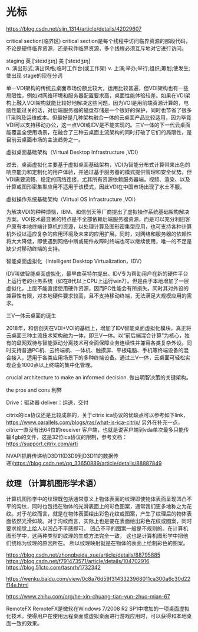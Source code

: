 # 光标


https://blog.csdn.net/sjin_1314/article/details/42029607



critical section(临界区)
critical section是每个线程中访问临界资源的那段代码，不论是硬件临界资源，还是软件临界资源，多个线程必须互斥地对它进行访问。

staging
英 [ˈsteɪdʒɪŋ]   美 [ˈsteɪdʒɪŋ]  
n.
演出形式;演出风格;临时工作台(或工作架)
v.
上演;举办;举行;组织;筹划;使发生;使出现
stage的现在分词



单一VDI架构的传统云桌面市场份额比较大，运用比较普遍，但VDI架构也有一些局限性，例如对网络环境和服务器配置要求高，桌面性能体验较差。如果在VDI架构上融入VOI架构就能比较好地解决这些问题，因为VOI是用前端资源计算的，电脑性能过关的话，对后端服务器的磁盘存储是一个很好的保护，同时也节省了很多IT采购及运维成本。但最好是几种架构融合一体的云桌面产品比较适用，因为毕竟VDI可以支持移动办公，这一点VOI或IDV是不能实现的。三V一体的下一代云桌面能覆盖全使用场景，在融合了三种云桌面主流架构的同时打破了它们的局限性，是目前云桌面市场的主流趋势之一。



虚拟桌面基础架构（Virtual Desktop Infrastructure ,VDI）

 

过去，桌面虚拟化主要基于虚拟桌面基础架构，VDI为智能分布式计算带来出色的响应能力和定制化的用户体验，并通过基于服务器的模式提供管理和安全优势。但VDI需要流畅、稳定的网络连接，尤其所有资源依赖服务器端，视频、渲染、以及计算或图形密集型应用不适用于该模式，因此VDI在中国市场出现了水土不服。

 

虚拟操作系统基础架构（Virtual OS Infrastructure ,VOI）

 

为解决VDI的种种烦恼，IBM、和信创天等厂商提出了虚拟操作系统基础架构解决方案。VOI技术最显著的特点是不全部依赖后端服务器资源，而是可以充分利旧客户原有本地终端计算机的资源，以处理计算及图形密集型应用，也可支持各种计算机外设以适应复杂的应用环境及未来的应用扩展。同时，对网络和服务器的依赖性将大大降低，即使遇到网络中断或硬件故障时终端也可以继续使用，唯一的不足是缺少对移动终端的支持。

 

智能桌面虚拟化（Intelligent Desktop Virtualization，IDV）

 

IDV叫做智能桌面虚拟化，最早由英特尔提出。IDV专为帮助用户在新的硬件平台上运行老的业务系统（如在8代以上CPU上运行win7）。但是由于本地增加了一层虚拟化，上层不能直接使用硬件资源，因而PC性能会有所损失。同时其对外设的兼容性有限，对本地硬件要求较高，且不支持移动终端，无法满足大规模应用的需求。

 

三V一体云桌面的诞生

 

2018年，和信创天在VDI+VOI的基础上，增加了IDV智能桌面虚拟化模块，真正将云桌面三种主流技术架构融为一体，即三V一体。以“前后端混合计算”为核心，独有的盘网双待与智能驱动分离技术可全面保障业务连续性并兼容各类复杂外设。同时支持普通PC机、云终端机、一体机、触摸屏、平板电脑、手机等终端设备的混合接入，适用于各类应用场景下的多种终端设备。通过三V一体，云桌面可轻松实现企业1000点以上终端的集中化管理。



crucial architecture to make an informed decision.
做出明智决策的关键架构。

the pros and cons
利弊

Drive：驱动器
deliver：运送，交付

citrix的ica协议还是比较成熟的，关于citrix ica协议的优缺点可以参考如下link，https://www.parallels.com/blogs/ras/what-is-ica-citrix/ 另外在补充一点，citrix一直没有出64位的receiver 客户端，也就是说客户端到vda单次最多只能传输4gb的文件，这是32位ica协议的限制，参考文档：https://support.citrix.com/arti


NVAPI抓屏传递给D3D11(D3D9到D3D11的数据传递)https://blog.csdn.net/qq_33650889/article/details/88887849


## 纹理 （计算机图形学术语） 
计算机图形学中的纹理既包括通常意义上物体表面的纹理即使物体表面呈现凹凸不平的沟纹，同时也包括在物体的光滑表面上的彩色图案，通常我们更多地称之为花纹。对于花纹而言，就是在物体表面绘出彩色花纹或图案，产生了纹理后的物体表面依然光滑如故。对于沟纹而言，实际上也是要在表面绘出彩色花纹或图案，同时要求视觉上给人以凹凸不平感即可。 凹凸不平的图案一般是不规则的。在计算机图形学中，这两种类型的纹理的生成方法完全一致， 这也是计算机图形学中把他们统称为纹理的原因所在。 所以纹理映射就是在物体的表面上绘制彩色的图案。




https://blog.csdn.net/zhongbeida_xue/article/details/88795885
https://blog.csdn.net/f791473571/article/details/104702916
https://blog.51cto.com/tasnrh/1732342

https://wenku.baidu.com/view/0c8a76d59f3143323968011ca300a6c30d22f14e.html


https://www.zhihu.com/org/he-xin-chuang-tian-yun-zhuo-mian-67


RemoteFX
RemoteFX是微软在Windows 7/2008 R2 SP1中增加的一项桌面虚拟化技术，使得用户在使用远程桌面或虚拟桌面进行游戏应用时，可以获得和本地桌面一致的效果。







